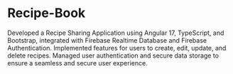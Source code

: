 # Recipe-Book
Developed a Recipe Sharing Application using Angular 17, TypeScript, and Bootstrap, integrated with Firebase Realtime Database and Firebase Authentication. Implemented features for users to create, edit, update, and delete recipes. Managed user authentication and secure data storage to ensure a seamless and secure user experience.
